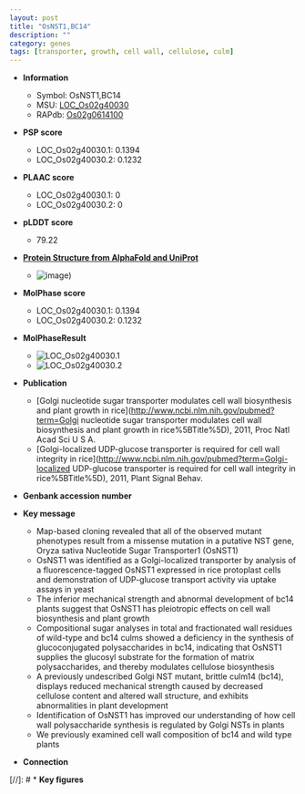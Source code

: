 ```yaml
---
layout: post
title: "OsNST1,BC14"
description: ""
category: genes
tags: [transporter, growth, cell wall, cellulose, culm]
---
```


* **Information**  
    + Symbol: OsNST1,BC14  
    + MSU: [LOC_Os02g40030](http://rice.plantbiology.msu.edu/cgi-bin/ORF_infopage.cgi?orf=LOC_Os02g40030)  
    + RAPdb: [Os02g0614100](http://rapdb.dna.affrc.go.jp/viewer/gbrowse_details/irgsp1?name=Os02g0614100)  

* **PSP score**  
    + LOC_Os02g40030.1: 0.1394 
    + LOC_Os02g40030.2: 0.1232 

* **PLAAC score**  
    + LOC_Os02g40030.1: 0 
    + LOC_Os02g40030.2: 0 

* **pLDDT score**
    + 79.22

* **[Protein Structure from AlphaFold and UniProt](https://www.uniprot.org/uniprotkb/Q6K5Y4/entry#structure)**
    + ![image](https://ricepsp.github.io/images/Q6/AF-Q6K5Y4-F1.png))

* **MolPhase score**
    + LOC_Os02g40030.1: 0.1394
    + LOC_Os02g40030.2: 0.1232

* **MolPhaseResult**
    + ![LOC_Os02g40030.1](https://ricepsp.github.io/pictures/LOC_Os02g/LOC_Os02g40030.1.png)
    + ![LOC_Os02g40030.2](https://ricepsp.github.io/pictures/LOC_Os02g/LOC_Os02g40030.2.png)

* **Publication**  
    + [Golgi nucleotide sugar transporter modulates cell wall biosynthesis and plant growth in rice](http://www.ncbi.nlm.nih.gov/pubmed?term=Golgi nucleotide sugar transporter modulates cell wall biosynthesis and plant growth in rice%5BTitle%5D), 2011, Proc Natl Acad Sci U S A.
    + [Golgi-localized UDP-glucose transporter is required for cell wall integrity in rice](http://www.ncbi.nlm.nih.gov/pubmed?term=Golgi-localized UDP-glucose transporter is required for cell wall integrity in rice%5BTitle%5D), 2011, Plant Signal Behav.

* **Genbank accession number**  

* **Key message**  
    + Map-based cloning revealed that all of the observed mutant phenotypes result from a missense mutation in a putative NST gene, Oryza sativa Nucleotide Sugar Transporter1 (OsNST1)
    + OsNST1 was identified as a Golgi-localized transporter by analysis of a fluorescence-tagged OsNST1 expressed in rice protoplast cells and demonstration of UDP-glucose transport activity via uptake assays in yeast
    + The inferior mechanical strength and abnormal development of bc14 plants suggest that OsNST1 has pleiotropic effects on cell wall biosynthesis and plant growth
    + Compositional sugar analyses in total and fractionated wall residues of wild-type and bc14 culms showed a deficiency in the synthesis of glucoconjugated polysaccharides in bc14, indicating that OsNST1 supplies the glucosyl substrate for the formation of matrix polysaccharides, and thereby modulates cellulose biosynthesis
    + A previously undescribed Golgi NST mutant, brittle culm14 (bc14), displays reduced mechanical strength caused by decreased cellulose content and altered wall structure, and exhibits abnormalities in plant development
    + Identification of OsNST1 has improved our understanding of how cell wall polysaccharide synthesis is regulated by Golgi NSTs in plants
    + We previously examined cell wall composition of bc14 and wild type plants

* **Connection**  

[//]: # * **Key figures**  


